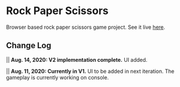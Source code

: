 <h1>Rock Paper Scissors</h1>
<p>Browser based rock paper scissors game project. See it live <a href="https://fusakoo.github.io/rock-paper-scissors/" target="_blank">here</a>.</p>

<h2>Change Log</h2>
<p>|| <strong>Aug. 14, 2020: V2 implementation complete.</strong> UI added.</p>
<p>|| <strong>Aug. 11, 2020: Currently in V1.</strong> UI to be added in next iteration. The gameplay is currently working on console.</p>
